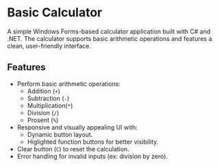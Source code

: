 # Basic Calculator
A simple Windows Forms-based calculator application built with C# and .NET.
The calculator supports basic arithmetic operations and features a clean, user-friendly interface.


## Features
- Perform basic arithmetic operations:
	-  Addition (`+`)
	- Subtraction (`-`)
	- Multiplication(`*`)
	- Division (`/`)
	- Prosent (`%`)
- Responsive and visually appealing UI with:
	- Dynamic button layout.
	- Higlighted function buttons for better visibility.
- Clear button (`C`) to reset the calculation.
- Error handling for invalid inputs (ex: division by zero).
